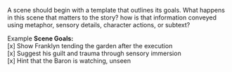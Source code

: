 A scene should begin with a template that outlines its goals. What happens in this scene that matters to the story? how is that information conveyed using metaphor, sensory details, character actions, or subtext?

Example
**Scene Goals:**  
[x] Show Franklyn tending the garden after the execution  
[x] Suggest his guilt and trauma through sensory immersion  
[x] Hint that the Baron is watching, unseen  
```

